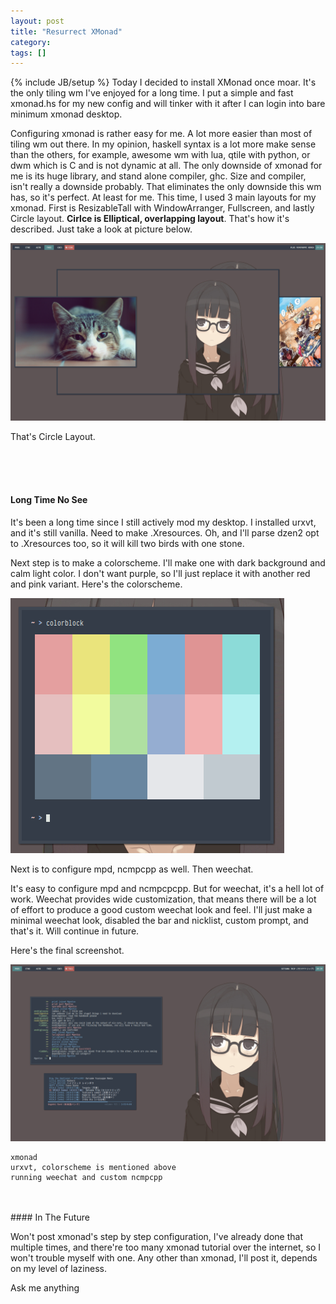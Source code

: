 ```yaml
---
layout: post
title: "Resurrect XMonad"
category: 
tags: []
---
```

{% include JB/setup %}
Today I decided to install XMonad once moar. It's the only tiling wm I've enjoyed for a long time. I put a simple and fast xmonad.hs for my new config and will tinker with it after I can login into bare minimum xmonad desktop. 

Configuring xmonad is rather easy for me. A lot more easier than most of tiling wm out there. In my opinion, haskell syntax is a lot more make sense than the others, for example, awesome wm with lua, qtile with python, or dwm which is C and is not dynamic at all. The only downside of xmonad for me is its huge library, and stand alone compiler, ghc. Size and compiler, isn't really a downside probably. That eliminates the only downside this wm has, so it's perfect. At least for me. This time, I used 3 main layouts for my xmonad. First is ResizableTall with WindowArranger, Fullscreen, and lastly Circle layout. <b>Cirlce is Elliptical, overlapping layout</b>. That's how it's described. Just take a look at picture below.

![xmonad-circle](/img/xmonad-circle.png)

That's Circle Layout.

<br><br><br>

#### Long Time No See

It's been a long time since I still actively mod my desktop. I installed urxvt, and it's still vanilla. Need to make .Xresources. Oh, and I'll parse dzen2 opt to .Xresources too, so it will kill two birds with one stone. 

Next step is to make a colorscheme. I'll make one with dark background and calm light color. I don't want purple, so I'll just replace it with another red and pink variant. Here's the colorscheme.

![colorscheme](/img/colorscheme.png)

Next is to configure mpd, ncmpcpp as well. Then weechat. 

It's easy to configure mpd and ncmpcpcpp. But for weechat, it's a hell lot of work. Weechat provides wide customization, that means there will be a lot of effort to produce a good custom weechat look and feel. I'll just make a minimal weechat look, disabled the bar and nicklist, custom prompt, and that's it. Will continue in future.

Here's the final screenshot.

![xmonad-megane](/img/xmonad-megane.png)

	xmonad
	urxvt, colorscheme is mentioned above
	running weechat and custom ncmpcpp

<br>
<br>
#### In The Future

Won't post xmonad's step by step configuration, I've already done that multiple times, and there're too many xmonad tutorial over the internet, so I won't trouble myself with one. Any other than xmonad, I'll post it, depends on my level of laziness.

Ask me anything
